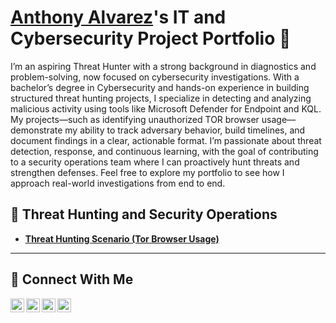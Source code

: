 # <a href="https://www.linkedin.com/in/Anthony-Alvar702/">Anthony Alvarez</a>'s IT and Cybersecurity Project Portfolio 🔐

I’m an aspiring Threat Hunter with a strong background in diagnostics and problem-solving, now focused on cybersecurity investigations. With a bachelor’s degree in Cybersecurity and hands-on experience in building structured threat hunting projects, I specialize in detecting and analyzing malicious activity using tools like Microsoft Defender for Endpoint and KQL. My projects—such as identifying unauthorized TOR browser usage—demonstrate my ability to track adversary behavior, build timelines, and document findings in a clear, actionable format. I’m passionate about threat detection, response, and continuous learning, with the goal of contributing to a security operations team where I can proactively hunt threats and strengthen defenses. Feel free to explore my portfolio to see how I approach real-world investigations from end to end.


## 🚨 Threat Hunting and Security Operations

- **[Threat Hunting Scenario (Tor Browser Usage)](https://github.com//702alvarez/-threat-hunting-scenario-tor)**

<hr/>

## 🤳 Connect With Me

[<img align="left" alt="___________ | YouTube" width="22px" src="https://cdn.jsdelivr.net/npm/simple-icons@v3/icons/youtube.svg" />][youtube]
[<img align="left" alt="___________ | Twitter" width="22px" src="https://cdn.jsdelivr.net/npm/simple-icons@v3/icons/twitter.svg" />][twitter]
[<img align="left" alt="___________ | LinkedIn" width="22px" src="https://cdn.jsdelivr.net/npm/simple-icons@v3/icons/linkedin.svg" />][linkedin]
[<img align="left" alt="___________ | Instagram" width="22px" src="https://cdn.jsdelivr.net/npm/simple-icons@v3/icons/instagram.svg" />][instagram]

[twitter]: https://twitter.com/___________
[youtube]: https://www.youtube.com/c/___________
[instagram]: https://www.instagram.com/___________
[linkedin]: https://linkedin.com/in/Anthony-Alvar702/

<!--
<img width="35" alt="image" src="https://github.com/user-attachments/assets/2f41c7cd-5ea8-4475-b451-a37161b6c3fb"> 
<img width="35" alt="image" src="https://github.com/user-attachments/assets/77649969-9910-4994-8b96-74a116cfb2a8">
-->
